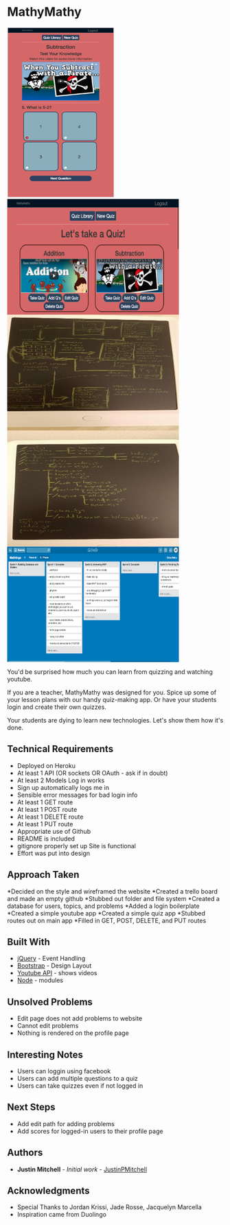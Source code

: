 # MathyMathy
<div text-align="center">
  <img src="./img/cellphone-view.png" align="center" height="400" width="250" >
  <img src="./img/labtop-view.png" align="center" height="270" width="400" >
</div>
<div text-align="center">
  <img src="./img/wireframe.jpg" align="center" height="270" width="400" >
  <img src="./img/folderlayout.jpg" align="center" height="270" width="400" >
  <img src="./img/trello.png" align="center" height="270" width="400" >
</div>

You'd be surprised how much you can learn from quizzing and watching youtube.

If you are a teacher, MathyMathy was designed for you. Spice up some of your lesson plans with our handy quiz-making app. Or have your students login and create their own quizzes.

Your students are dying to learn new technologies. Let's show them how it's done.

## Technical Requirements

- Deployed on Heroku  
- At least 1 API (OR sockets OR OAuth - ask if in doubt)  
- At least 2 Models Log in works  
- Sign up automatically logs me in  
- Sensible error messages for bad login info  
- At least 1 GET route  
- At least 1 POST route 
- At least 1 DELETE route 
- At least 1 PUT route  
- Appropriate use of Github
- README is included  
- gitignore properly set up Site is functional  
- Effort was put into design

## Approach Taken

*Decided on the style and wireframed the website
*Created a trello board and made an empty github
*Stubbed out folder and file system
*Created a database for users, topics, and problems
*Added a login boilerplate
*Created a simple youtube app
*Created a simple quiz app
*Stubbed routes out on main app
*Filled in GET, POST, DELETE, and PUT routes

## Built With

* [jQuery](https://code.jquery.com/jquery-3.2.1.js) - Event Handling
* [Bootstrap](https://getbootstrap.com/) - Design Layout
* [Youtube API](https://developers.google.com/youtube/) - shows videos
* [Node](https://nodejs.org/en/) - modules 

## Unsolved Problems

* Edit page does not add problems to website
* Cannot edit problems
* Nothing is rendered on the profile page

## Interesting Notes

* Users can loggin using facebook
* Users can add multiple questions to a quiz
* Users can take quizzes even if not logged in

## Next Steps

* Add edit path for adding problems
* Add scores for logged-in users to their profile page

## Authors

* **Justin Mitchell** - *Initial work* - [JustinPMitchell](https://github.com/JustinPMitchell)

## Acknowledgments

* Special Thanks to Jordan Krissi, Jade Rosse, Jacquelyn Marcella
* Inspiration came from Duolingo
